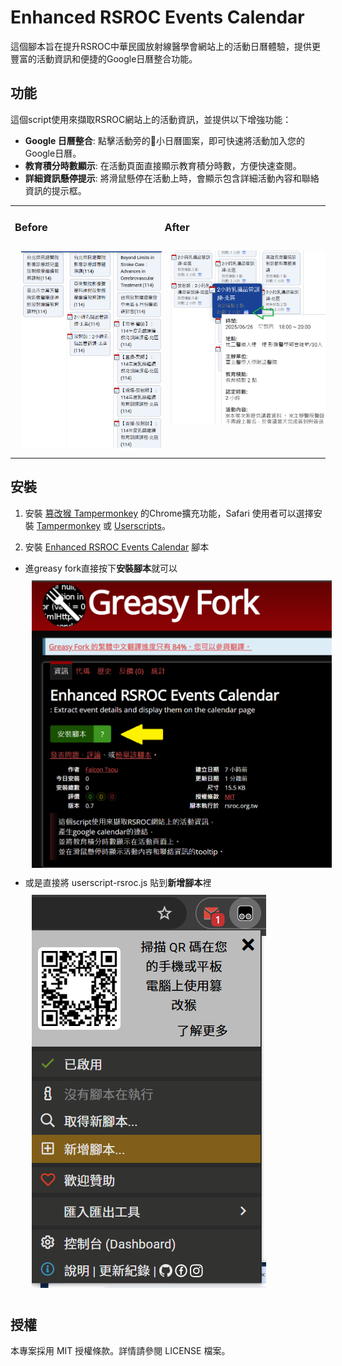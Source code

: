 # Enhanced RSROC Events Calendar

這個腳本旨在提升RSROC中華民國放射線醫學會網站上的活動日曆體驗，提供更豐富的活動資訊和便捷的Google日曆整合功能。

## 功能

這個script使用來擷取RSROC網站上的活動資訊，並提供以下增強功能：
 - **Google 日曆整合**: 點擊活動旁的📅小日曆圖案，即可快速將活動加入您的Google日曆。
 - **教育積分時數顯示**: 在活動頁面直接顯示教育積分時數，方便快速查閱。
 - **詳細資訊懸停提示**: 將滑鼠懸停在活動上時，會顯示包含詳細活動內容和聯絡資訊的提示框。


<table>
  <tr valign="top">
    <td>
      <h3>Before</h3>
      <img src="img/before.png" alt="Before Script Applied" style="padding: 10px; max-width: 100%;" />
    </td>
    <td>
      <h3>After</h3>
      <img src="img/after.png" alt="After Script Applied" style="padding: 10px; max-width: 100%;" />
    </td>
  </tr>
</table>


## 安裝

1. 安裝 [篡改猴 Tampermonkey](https://chromewebstore.google.com/detail/%E7%AF%A1%E6%94%B9%E7%8C%B4/dhdgffkkebhmkfjojejmpbldmpobfkfo)  的Chrome擴充功能，Safari 使用者可以選擇安裝 [Tampermonkey](https://apps.apple.com/tw/app/tampermonkey/id6738342400) 或 [Userscripts](https://apps.apple.com/tw/app/userscripts/id1463298887)。

2. 安裝 [Enhanced RSROC Events Calendar](https://greasyfork.org/zh-TW/scripts/537049-enhanced-rsroc-events-calendar) 腳本
  - 進greasy fork直接按下**安裝腳本**就可以
    <img src="img/install_script_from_greasyfork.png" alt="install_script_from_greasyfork" style="padding: 10px; max-width: 100%;" />
  - 或是直接將 userscript-rsroc.js 貼到**新增腳本**裡 <br/>
    <img src="img\add_userscript.png" alt="add_userscript" style="padding: 10px; max-width: 100%;" />

  

## 授權
本專案採用 MIT 授權條款。詳情請參閱 LICENSE 檔案。
